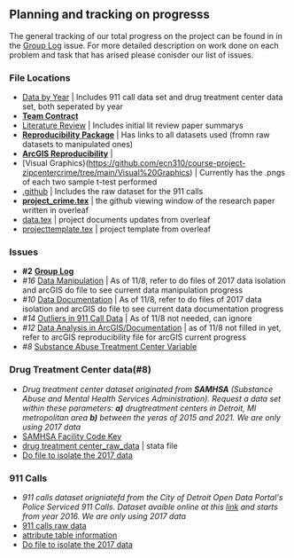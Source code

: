 ## Planning and tracking on progresss 
The general tracking of our total progress on the project can be found in in the [Group Log](https://github.com/ecn310/course-project-zipcentercrime/issues/2) issue.  For more detailed description on work done on each problem and task that has arised please conisder our list of issues.

### File Locations 
  - [Data by Year](https://github.com/ecn310/course-project-zipcentercrime/tree/main/Data%20by%20year) | Includes 911 call data set and drug treatment center data set, both seperated by year
  - [**Team Contract**](https://github.com/ecn310/course-project-zipcentercrime/blob/main/team_contract.md) 
  - [Literature Review](https://github.com/ecn310/course-project-zipcentercrime/tree/main/Lit_Review) | Includes initial lit review paper summarys
  - [**Reproducibility Package**](https://github.com/ecn310/course-project-zipcentercrime/blob/main/Replication_Package.md) | Has links to all datasets used (fromn raw datasets to manipulated ones)
  - [**ArcGIS Reproducibility**](https://github.com/ecn310/course-project-zipcentercrime/blob/main/ArcGIS_Reproducability.md) |
  - [Visual Graphics}(https://github.com/ecn310/course-project-zipcentercrime/tree/main/Visual%20Graphics) | Currently has the .pngs of each two sample t-test performed
  - [.github](https://github.com/ecn310/course-project-zipcentercrime/tree/main/.github) | Includes the raw dataset for the 911 calls
  - [**project_crime.tex**](https://github.com/ecn310/course-project-zipcentercrime/blob/main/project_crime.tex) | the github viewing window of the research paper written in overleaf
  - [data.tex](https://github.com/ecn310/course-project-zipcentercrime/blob/main/data.tex) | project documents updates from overleaf
  - [projecttemplate.tex](https://github.com/ecn310/course-project-zipcentercrime/blob/main/data.tex) | project template from overleaf

### Issues
  - **#2** [**Group Log**](https://github.com/ecn310/course-project-zipcentercrime/issues/2)
  - *#16* [Data Manipulation](https://github.com/ecn310/course-project-zipcentercrime/issues/16) | As of 11/8, refer to do files of 2017 data isolation and arcGIS do file to see current data manipulation progress
  - *#10* [Data Documentation](https://github.com/ecn310/course-project-zipcentercrime/issues/10) | As of 11/8, refer to do files of 2017 data isolation and arcGIS do file to see current data documentation progress
  - *#14* [Outliers in 911 Call Data](https://github.com/ecn310/course-project-zipcentercrime/issues/14) | As of 11/8 not needed, can ignore
  - *#12* [Data Analysis in ArcGIS/Documentation](https://github.com/ecn310/course-project-zipcentercrime/issues/12) | as of 11/8 not filled in yet, refer to arcGIS reproducibility file for arcGIS current progress
  - *#8* [Substance Abuse Treatment Center Variable](https://github.com/ecn310/course-project-zipcentercrime/issues/8)


### Drug Treatment Center data(#8)
  - *Drug treatment center dataset originated from **SAMHSA** (Substance Abuse and Mental Health Services Administration). Request a data set within these parameters: **a)** drugtreatment centers in Detroit, MI metropolitan area **b)** between the yeras of 2015 and 2021. We are only using 2017 data*
  -  [SAMHSA Facility Code Key](https://github.com/ecn310/course-project-zipcentercrime/blob/main/samhsa_services.pdf)
  - [drug treatment center_raw_data](https://github.com/ecn310/course-project-zipcentercrime/blob/main/detroit_samhsa_sud_2015_2021.dta) | stata file
  - [Do file to isolate the 2017 data](https://github.com/ecn310/course-project-zipcentercrime/blob/main/Data%20by%20year/911%20call%20data%20by%20year/do%20files/Create_2017_911_call_data.do)

### 911 Calls 
  - *911 calls dataset origniatefd from the City of Detroit Open Data Portal's Police Serviced 911 Calls. Dataset avaible online at this [link](https://data.detroitmi.gov/datasets/detroitmi::police-serviced-911-calls/about) and starts from year 2016. We are only using 2017 data*
  -   [911 calls raw data](https://www.dropbox.com/scl/fi/mvlni30fz74qx4fclofmc/calls_final.csv?rlkey=drs9rkqlgyo9i8gsf9823prof&dl=0)
  -   [attribute table information](https://data.detroitmi.gov/datasets/detroitmi::police-serviced-911-calls/about)
  -   [Do file to isolate the 2017 data](https://github.com/ecn310/course-project-zipcentercrime/blob/main/Data%20by%20year/Treatment%20center%20data%20by%20year/do%20files/create_2017_treatment_center_data.do)

